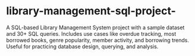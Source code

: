 # library-management-sql-project-
A SQL-based Library Management System project with a sample dataset and 30+ SQL queries. Includes use cases like overdue tracking, most borrowed books, genre popularity, member activity, and borrowing trends. Useful for practicing database design, querying, and analysis.
